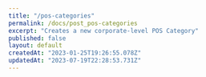 ```yaml
---
title: "/pos-categories"
permalink: /docs/post_pos-categories
excerpt: "Creates a new corporate-level POS Category"
published: false
layout: default
createdAt: "2023-01-25T19:26:55.078Z"
updatedAt: "2023-07-19T22:28:53.731Z"
---
```

